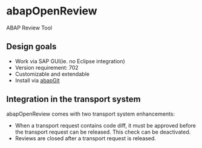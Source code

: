 # abapOpenReview
ABAP Review Tool

## Design goals

* Work via SAP GUI(ie. no Eclipse integration)
* Version requirement: 702
* Customizable and extendable
* Install via [abapGit](https://github.com/larshp/abapGit)

## Integration in the transport system
abapOpenReview comes with two transport system enhancements:
* When a transport request contains code diff, it must be approved before the transport request can be released. This check can be deactivated.
* Reviews are closed after a transport request is released.
